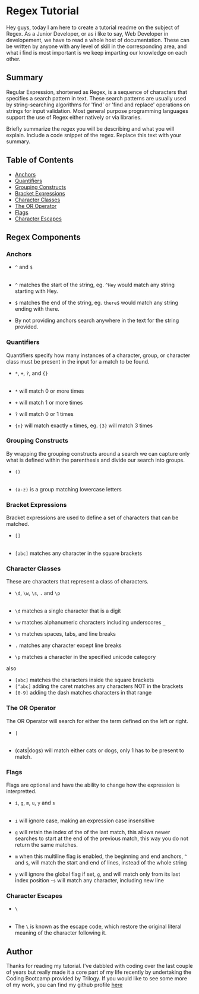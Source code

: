 # Regex Tutorial

Hey guys, today I am here to create a tutorial readme on the subject of Regex. As a Junior Developer, or as i like to say, Web Developer in developement, we have to read a whole host of documentation. These can be written by anyone with any level of skill in the corresponding area, and what i find is most important is we keep imparting our knowledge on each other. 

## Summary

Regular Expression, shortened as Regex, is a sequence of characters that specifies a search pattern in text. These search patterns are usually used by string-searching algorithms for 'find' or 'find and replace' operations on strings for input validation. Most general purpose programming languages support the use of Regex either natively or via libraries.

Briefly summarize the regex you will be describing and what you will explain. Include a code snippet of the regex. Replace this text with your summary.

## Table of Contents

- [Anchors](#anchors)
- [Quantifiers](#quantifiers)
- [Grouping Constructs](#grouping-constructs)
- [Bracket Expressions](#bracket-expressions)
- [Character Classes](#character-classes)
- [The OR Operator](#the-or-operator)
- [Flags](#flags)
- [Character Escapes](#character-escapes)

## Regex Components

### Anchors

- `^` and `$`<br><br>

- `^` matches the start of the string, eg. `^Hey` would match any string starting with Hey.
- `$` matches the end of the string, eg. `there$` would match any string ending with there.
- By not providing anchors search anywhere in the text for the string provided.

### Quantifiers

Quantifiers specify how many instances of a character, group, or character class must be present in the input for a match to be found.

 -  `*`, `+`, `?`, and `{}`<br><br>

 - `*` will match 0 or more times
 - `+` will match 1 or more times
 - `?` will match 0 or 1 times
 - `{n}` will match exactly `n` times, eg. `{3}` will match 3 times

### Grouping Constructs

By wrapping the grouping constructs around a search we can capture only what is defined within the parenthesis and divide our search into groups.

- `()`<br><br>

- `(a-z)` is a group matching lowercase letters

### Bracket Expressions

Bracket expressions are used to define a set of characters that can be matched.

- `[]`<br><br>

- `[abc]` matches any character in the square brackets

### Character Classes

These are characters that represent a class of characters.

- `\d`, `\w`, `\s`, `.` and `\p`<br><br>

- `\d` matches a single character that is a digit
- `\w` matches alphanumeric characters including underscores `_`
- `\s` matches spaces, tabs, and line breaks
- `.` matches any character except line breaks
- `\p` matches a character in the specified unicode category

also

- `[abc]` matches the characters inside the square brackets
- `[^abc]` adding the caret matches any characters NOT in the brackets
- `[0-9]` adding the dash matches characters in that range

### The OR Operator

The OR Operator will search for either the term defined on the left or right.

- `|`<br><br>

- (cats|dogs) will match either cats or dogs, only 1 has to be present to match.

### Flags

Flags are optional and have the ability to change how the expression is interpretted.

- `i`, `g`, `m`, `u`, `y` and `s`<br><br>

- `i` will ignore case, making an expression case insensitive
- `g` will retain the index of the of the last match, this allows newer searches to start at the end of the previous match, this way you do not return the same matches.
- `m` when this multiline flag is enabled, the beginning and end anchors, `^` and `$`, will match the start and end of lines, instead of the whole string
- `y` will ignore the global flag if set, `g`, and will match only from its last index position
-`s` will match any character, including new line

### Character Escapes

- `\`<br><br>

-  The `\` is known as the escape code, which restore the original literal meaning of the character following it.

## Author

Thanks for reading my tutorial. I've dabbled with coding over the last couple of years but really made it a core part of my life recently by undertaking the Coding Bootcamp provided by Trilogy. If you would like to see some more of my work, you can find my github profile [here](https://github.com/Clarky117/)
